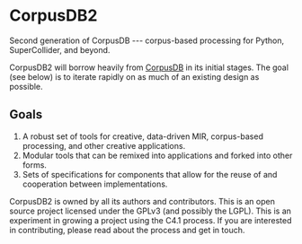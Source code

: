 CorpusDB2
=========

Second generation of CorpusDB --- corpus-based processing for Python, SuperCollider, and beyond.

CorpusDB2 will borrow heavily from [CorpusDB](http://github.com/kitefishlabs/CorpusDB) in its initial stages. The goal (see below) is to iterate rapidly on as much of an existing design as possible. 


Goals
-----

1. A robust set of tools for creative, data-driven MIR, corpus-based processing, and other creative applications.
2. Modular tools that can be remixed into applications and forked into other forms.
3. Sets of specifications for components that allow for the reuse of and cooperation between implementations.

CorpusDB2 is owned by all its authors and contributors. This is an open source project licensed under the GPLv3 (and possibly the LGPL). This is an experiment in growing a project using the C4.1 process. If you are interested in contributing, please read about the process and get in touch.

